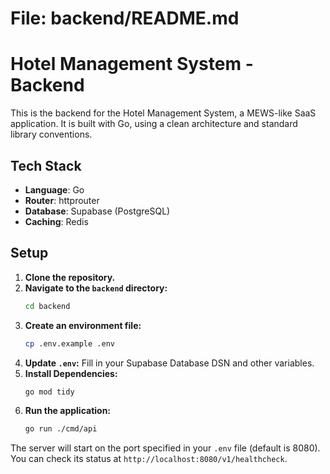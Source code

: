 # File: backend/README.md

# Hotel Management System - Backend

This is the backend for the Hotel Management System, a MEWS-like SaaS application. It is built with Go, using a clean architecture and standard library conventions.

## Tech Stack
- **Language**: Go
- **Router**: httprouter
- **Database**: Supabase (PostgreSQL)
- **Caching**: Redis

## Setup

1.  **Clone the repository.**
2.  **Navigate to the `backend` directory:**
    ```sh
    cd backend
    ```
3.  **Create an environment file:**
    ```sh
    cp .env.example .env
    ```
4.  **Update `.env`:**
    Fill in your Supabase Database DSN and other variables.
5.  **Install Dependencies:**
    ```sh
    go mod tidy
    ```
6.  **Run the application:**
    ```sh
    go run ./cmd/api
    ```
The server will start on the port specified in your `.env` file (default is 8080). You can check its status at `http://localhost:8080/v1/healthcheck`.